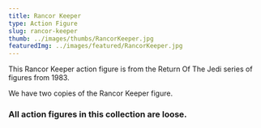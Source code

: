 ```yaml
---
title: Rancor Keeper
type: Action Figure
slug: rancor-keeper
thumb: ../images/thumbs/RancorKeeper.jpg
featuredImg: ../images/featured/RancorKeeper.jpg
---
```


This Rancor Keeper action figure is from the Return Of The Jedi series of figures from 1983.

We have two copies of the Rancor Keeper figure.

### All action figures in this collection are loose.